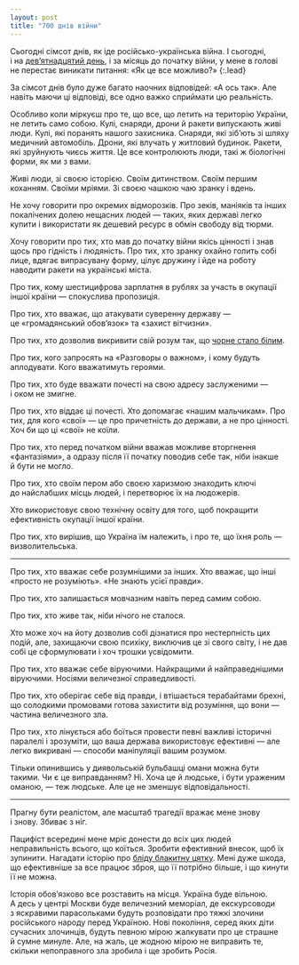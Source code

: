 ```yaml
---
layout: post
title: "700 днів війни"
---
```


Сьогодні сімсот днів, як іде російсько-українська війна. І сьогодні, і на [девʼятнадцятий день](/blog/war/), і за місяць до початку війни, у мене в голові не перестає виникати питання: «Як це все можливо?»
{:.lead}

<!-- more -->

За сімсот днів було дуже багато наочних відповідей: «А ось так». Але навіть маючи ці відповіді, все одно важко сприймати цю реальність.

Особливо коли міркуєш про те, що все, що летить на територію України, не летить само собою. Кулі, снаряди, дрони й ракети випускають живі люди. Кулі, які поранять нашого захисника. Снаряди, які зібʼють зі шляху медичний автомобіль. Дрони, які влучать у житловий будинок. Ракети, які зруйнують чиєсь життя. Це все контролюють люди, такі ж біологічні форми, як ми з вами.

Живі люди, зі своєю історією. Своїм дитинством. Своїм першим коханням. Своїми мріями. Зі своєю чашкою чаю зранку і вдень.

Не хочу говорити про окремих відморозків. Про зеків, маніяків та інших покалічених долею нещасних людей — таких, яких державі легко купити і використати як дешевий ресурс в обмін свободу від тюрми.

Хочу говорити про тих, хто мав до початку війни якісь цінності і знав щось про гідність і людяність. Про тих, хто зранку охайно голить собі лице, вдягає випрасувану форму, цілує дружину і йде на роботу наводити ракети на українські міста.

Про тих, кому шестицифрова зарплатня в рублях за участь в окупації іншої країни — спокуслива пропозиція.

Про тих, хто вважає, що атакувати суверенну державу — це «громадянський обовʼязок» та «захист вітчизни».

Про тих, хто дозволив викривити свій розум так, що [чорне стало білим](https://ru.wikipedia.org/wiki/Я_и_другие#«Обе_белые»).

Про тих, кого запросять на «Разговоры о важном», і кому будуть аплодувати. Кого вважатимуть героями.

Про тих, хто буде вважати почесті на свою адресу заслуженими — і оком не змигне.

Про тих, хто віддає ці почесті. Хто допомагає «нашим мальчикам». Про тих, для кого «свої» — це про причетність до держави, а не про цінності. Хоч би що ці «свої» не коїли.

Про тих, хто перед початком війни вважав можливе вторгнення «фантазіями», а одразу після її початку поводив себе так, ніби інакше й бути не могло.

Про тих, хто своїм пером або своєю харизмою знаходить ключі до найслабших місць людей, і перетворює їх на людожерів.

Хто використовує свою технічну освіту для того, щоб покращити ефективність окупації іншої країни.

Про тих, хто вирішив, що Україна їм належить, і про те, що їхня роль — визволительська.

* * *

Про тих, хто вважає себе розумнішими за інших. Хто вважає, що інші «просто не розуміють». «Не знають усієї правди».

Про тих, хто залишається мовчазним навіть перед самим собою.

Про тих, хто живе так, ніби нічого не сталося.

Хто може хоч на йоту дозволив собі дізнатися про нестерпність цих подій, але, захищаючи свою психіку, виключив це зі свого світу, і не дав собі це сформулювати і хоч трошки усвідомити.

Про тих, хто вважає себе віруючими. Найкращими й найправеднішими віруючими. Носіями величезної справедливості.

Про тих, хто оберігає себе від правди, і втішається терабайтами брехні, що солодкими промовами готова захистити від розуміння, що вони — частина величезного зла.

Про тих, хто лінується або боїться провести певні важливі історичні паралелі і зрозуміти, що ваша держава використовує ефективні — але легко викривані — способи маніпуляції вашим розумом.

Тільки опинившись у диявольській бульбашці омани можна бути такими. Чи є це виправданням? Ні. Хоча це й людське, і бути ураженим оманою, — теж людське. Але це не зменшує відповідальності.

* * *

Прагну бути реалістом, але масштаб трагедії вражає мене знову і знову. Збиває з ніг.

Пацифіст всередині мене мріє донести до всіх цих людей неправильність всього, що коїться. Зробити ефективний внесок, щоб їх зупинити. Нагадати історію про [бліду блакитну цятку](/blog/pale-blue-dot/). Мені дуже шкода, що ефективніше за все працює зброя, що її потрібно більше, і що кинути її не можна.

Історія обовʼязково все розставить на місця. Україна буде вільною. А десь у центрі Москви буде величезний меморіал, де екскурсоводи з яскравими парасольками будуть розповідати про тяжкі злочини російського народу перед Україною. Нові покоління, серед яких діти сучасних злочинців, будуть певною мірою жалкувати про це страшне й сумне минуле. Але, на жаль, це жодною мірою не виправить те, скільки непоправного зла зробила і ще зробить Росія.
